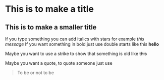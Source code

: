 # This is to make a title
## This is to make a smaller title

If you type something you can add italics with stars for example *this message*
If you want something in bold just use double starts like this **hello**

Maybe you want to use a strike to show that something is old like ~~this~~

Maybe you want a quote, to quote someone just use 

> To be or not to be
